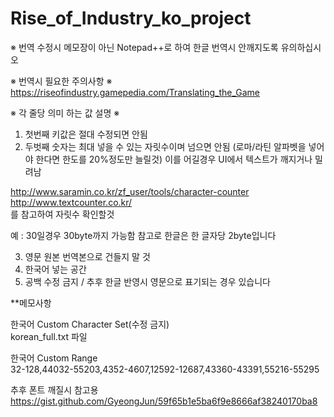 # Rise_of_Industry_ko_project


※ 번역 수정시 메모장이 아닌 Notepad++로 하여 한글 번역시 안깨지도록 유의하십시오

※ 번역시 필요한 주의사항 ※
https://riseofindustry.gamepedia.com/Translating_the_Game


   ※ 각 줄당 의미 하는 값 설명 ※
   1) 첫번째 키값은 절대 수정되면 안됨
   2) 두벗째 숫자는 최대 넣을 수 있는 자릿수이며 넘으면 안됨
   (로마/라틴 알파벳을 넣어야 한다면 한도를 20%정도만 늘릴것)
   이를 어길경우 UI에서 텍스트가 깨지거나 밀려남
   
   http://www.saramin.co.kr/zf_user/tools/character-counter<br>
   http://www.textcounter.co.kr/<br>
   를 참고하여 자릿수 확인할것

   예 : 30일경우 30byte까지 가능함 참고로 한글은 한 글자당 2byte입니다
   
   3) 영문 원본 번역본으로 건들지 말 것
   4) 한국어 넣는 공간
   5) 공백 수정 금지 / 추후 한글 반영시 영문으로 표기되는 경우 있습니다


**메모사항

한국어 Custom Character Set(수정 금지)<br>
korean_full.txt 파일

한국어 Custom Range<br>
32-128,44032-55203,4352-4607,12592-12687,43360-43391,55216-55295

추후 폰트 깨질시 참고용<br>
https://gist.github.com/GyeongJun/59f65b1e5ba6f9e8666af38240170ba8
